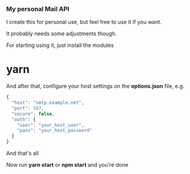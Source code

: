 ### My personal Mail API

I create this for personal use, but feel free to use it if you want. 

It probably needs some adjustments though.


For starting using it, just install the modules

# yarn

And after that, configure your host settings on the **options.json** file, e.g.

```javascript
{
  "host": "smtp.example.net",
  "port": 587,
  "secure": false,
  "auth": {
    "user": "your_host_user",
    "pass": "your_host_password"
  }
}
```

And that's all

Now run **yarn start** or **npm start** and you're done 